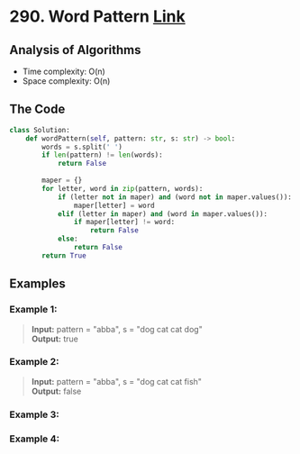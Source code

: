 # 290. Word Pattern [Link](https://leetcode.com/problems/word-pattern/)

## Analysis of Algorithms
 - Time complexity: O(n)
 - Space complexity: O(n)

## The Code

```Python
class Solution:
    def wordPattern(self, pattern: str, s: str) -> bool:
        words = s.split(' ')
        if len(pattern) != len(words):
            return False
        
        maper = {}
        for letter, word in zip(pattern, words):
            if (letter not in maper) and (word not in maper.values()):
                maper[letter] = word
            elif (letter in maper) and (word in maper.values()):
                if maper[letter] != word:
                    return False
            else:
                return False
        return True
```

## Examples

### Example 1:
> **Input:** pattern = "abba", s = "dog cat cat dog"<br/>
> **Output:** true
### Example 2:
> **Input:** pattern = "abba", s = "dog cat cat fish"<br/>
> **Output:** false

### Example 3:

### Example 4:

